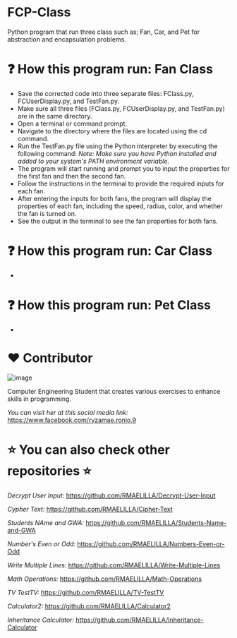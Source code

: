# FCP-Class
Python program that run three class such as; Fan, Car, and Pet for abstraction and encapsulation problems.
    
# ❓ How this program run: Fan Class
- Save the corrected code into three separate files: FClass.py, FCUserDisplay.py, and TestFan.py.
- Make sure all three files (FClass.py, FCUserDisplay.py, and TestFan.py) are in the same directory.
- Open a terminal or command prompt.
- Navigate to the directory where the files are located using the cd command.
- Run the TestFan.py file using the Python interpreter by executing the following command:
_Note: Make sure you have Python installed and added to your system's PATH environment variable._
- The program will start running and prompt you to input the properties for the first fan and then the second fan.
- Follow the instructions in the terminal to provide the required inputs for each fan.
- After entering the inputs for both fans, the program will display the properties of each fan, including the speed, radius, color, and whether the fan is turned on.
- See the output in the terminal to see the fan properties for both fans.

# ❓ How this program run: Car Class
- 

# ❓ How this program run: Pet Class
- 

# :heart: Contributor
![image](https://user-images.githubusercontent.com/129654335/234447504-b897eec1-0a8b-4350-a11f-6efdf0357b81.png)

Computer Engineering Student that creates various exercises to enhance skills in programming.

_You can visit her at this social media link:_
https://www.facebook.com/ryzamae.ronio.9

# ⭐ You can also check other repositories ⭐
_Decrypt User Input:_ https://github.com/RMAELILLA/Decrypt-User-Input

_Cypher Text:_ https://github.com/RMAELILLA/Cipher-Text

_Students NAme and GWA:_ https://github.com/RMAELILLA/Students-Name-and-GWA

_Number's Even or Odd:_ https://github.com/RMAELILLA/Numbers-Even-or-Odd

_Write Multiple Lines:_ https://github.com/RMAELILLA/Write-Multiple-Lines

_Math Operations:_ https://github.com/RMAELILLA/Math-Operations

_TV TestTV:_ https://github.com/RMAELILLA/TV-TestTV

_Calculator2:_ https://github.com/RMAELILLA/Calculator2

_Inheritance Calculator:_ https://github.com/RMAELILLA/Inheritance-Calculator
